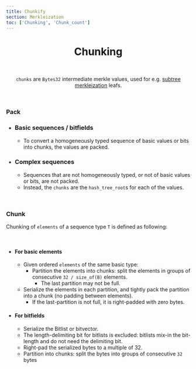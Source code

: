 ```yaml
---
title: Chunkify
section: Merkleization
toc: ['Chunking', 'Chunk_count']
---
```


<div align='center' id='Chunking'>

# Chunking

<br/>

`chunks` are `Bytes32` intermediate merkle values, used for e.g. [subtree merkleization](./overview/subtree_merkleization.md) leafs.

<br/>

</div>
<div align='start'>

### Pack
- ### Basic sequences / bitfields
  - To convert a homogeneously typed sequence of basic values or bits into chunks, the values are packed.
- ### Complex sequences
  - Sequences that are not homogeneously typed, or not of basic values or bits, are not packed.
  - Instead, the `chunks` are the `hash_tree_root`s for each of the values.

<br/>

### Chunk

Chunking of `elements` of a sequence type `T` is defined as following:

<br/>

- #### For basic elements
  - Given ordered `elements` of the same basic type:
    - Partition the elements into chunks: split the elements in groups of consecutive `32 / size_of(B)` elements.
      - The last partition may not be full.
  - Serialize the elements in each partition, and tightly pack the partition into a chunk (no padding between elements).
    - If the last-partition is not full, it is right-padded with zero bytes.
- #### For bitfields
  - Serialize the Bitlist or bitvector.
  - The length-delimiting bit for bitlists is excluded: bitlists mix-in the bit-length and do not need the delimiting bit.
  - Right-pad the serialized bytes to a multiple of 32.
  - Partition into chunks: split the bytes into groups of consecutive `32` bytes

<br/>

